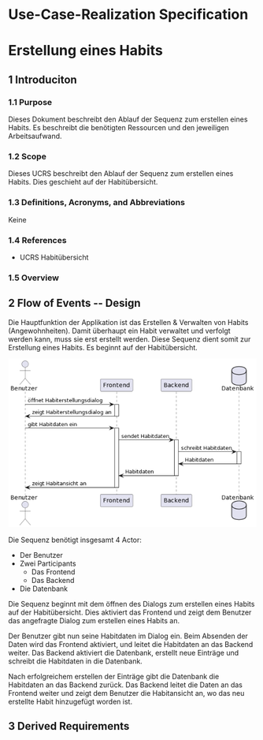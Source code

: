 # Use-Case-Realization Specification
# Erstellung eines Habits

## 1 Introduciton

### 1.1 Purpose

Dieses Dokument beschreibt den Ablauf der Sequenz zum erstellen eines Habits. Es beschreibt die benötigten Ressourcen und den jeweiligen Arbeitsaufwand.

### 1.2 Scope

Dieses UCRS beschreibt den Ablauf der Sequenz zum erstellen eines Habits. Dies geschieht auf der Habitübersicht.

### 1.3 Definitions, Acronyms, and Abbreviations

Keine

### 1.4 References

- UCRS Habitübersicht

### 1.5 Overview



## 2 Flow of Events -- Design

Die Hauptfunktion der Applikation ist das Erstellen & Verwalten von Habits (Angewohnheiten). Damit überhaupt ein Habit verwaltet und verfolgt werden kann, muss sie erst erstellt werden. Diese Sequenz dient somit zur Erstellung eines Habits. Es beginnt auf der Habitübersicht.

![Erstellen eines Habits](create_habit.png)

Die Sequenz benötigt insgesamt 4 Actor:

- Der Benutzer
- Zwei Participants
  - Das Frontend
  - Das Backend
- Die Datenbank

Die Sequenz beginnt mit dem öffnen des Dialogs zum erstellen eines Habits auf der Habitübersicht. Dies aktiviert das Frontend und zeigt dem Benutzer das angefragte Dialog zum erstellen eines Habits an.

Der Benutzer gibt nun seine Habitdaten im Dialog ein. Beim Absenden der Daten wird das Frontend aktiviert, und leitet die Habitdaten an das Backend weiter. Das Backend aktiviert die Datenbank, erstellt neue Einträge und schreibt die Habitdaten in die Datenbank. 

Nach erfolgreichem erstellen der Einträge gibt die Datenbank die Habitdaten an das Backend zurück. Das Backend leitet die Daten an das Frontend weiter und zeigt dem Benutzer die Habitansicht an, wo das neu erstellte Habit hinzugefügt worden ist.

## 3 Derived Requirements
